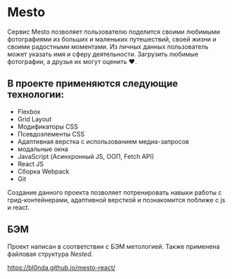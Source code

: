 # Mesto

Сервис Mesto позволяет пользователю поделится своими любимыми фотографиями из больших и маленьких путешествий, своей жизни и своими радостными моментами.
Из личных данных пользователь может указать имя и сферу деятельности. Загрузить любимые фотографии, а друзья их могут оценить ♥.

## В проекте применяются следующие технологии:

- Flexbox
- Grid Layout
- Модификаторы CSS
- Псевдоэлементы CSS
- Адаптивная верстка с использованием медиа-запросов
- модальные окна
- JavaScript (Асинхронный JS, ООП, Fetch API)
- React JS
- Сборка Webpack
- Git


Создание данного проекта позволяет потренировать навыки работы с грид-контейнерами, адаптивной версткой и познакомится поближе с js и react.

## БЭМ

Проект написан в соответствии с БЭМ метологией. Также применена файловая структура *Nested*.


https://bl0nda.github.io/mesto-react/